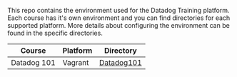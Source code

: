 This repo contains the environment used for the Datadog Training platform. Each course has it's own environment and you can find directories for each supported platform. More details about configuring the environment can be found in the specific directories.

| Course | Platform | Directory |
|--------|----------|-----------|
|Datadog 101| Vagrant | [Datadog101](Datadog101)| 